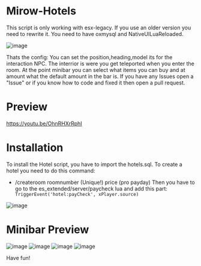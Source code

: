 # Mirow-Hotels
This script is only working with esx-legacy. If you use an older version you need to rewrite it.
You need to have oxmysql and NativeUILuaReloaded.

![image](https://user-images.githubusercontent.com/95571243/191331035-ec320b1a-d288-49bf-9c2d-1e65bcd3f8d4.png)

Thats the config: You can set the position,heading,model its for the interaction NPC. The interrior is were you get teleported when you enter the room.
At the point minibar you can select what items you can buy and at amount what the default amount in the bar is. If you have any Issues open a "Issue" or if you know how to code and fixed it
then open a pull request.
# Preview
https://youtu.be/OhnRHXrRphI
# Installation
To install the Hotel script, you have to import the hotels.sql.
To create a hotel you need to do this command:
- /createroom roomnumber (Unique!) price (pro payday)
Then you have to go to the es_extended/server/paycheck lua and add this part:
``        TriggerEvent('hotel:payCheck', xPlayer.source)``

![image](https://user-images.githubusercontent.com/95571243/191331665-75d83615-31cf-467e-8a15-fdcee5149a36.png)

# Minibar Preview
![image](https://user-images.githubusercontent.com/95571243/191578929-c872bd4e-ed2a-4561-b5f3-2a59e39d03e6.png)
![image](https://user-images.githubusercontent.com/95571243/191578961-b4b12d12-66ae-4523-b2db-e302edfde281.png)
![image](https://user-images.githubusercontent.com/95571243/191579060-fa2b1e60-0cd6-4675-8c29-998324e51229.png)
![image](https://user-images.githubusercontent.com/95571243/191579093-8dc6d26e-861a-4bd2-bb37-48c62a721351.png)


Have fun!
